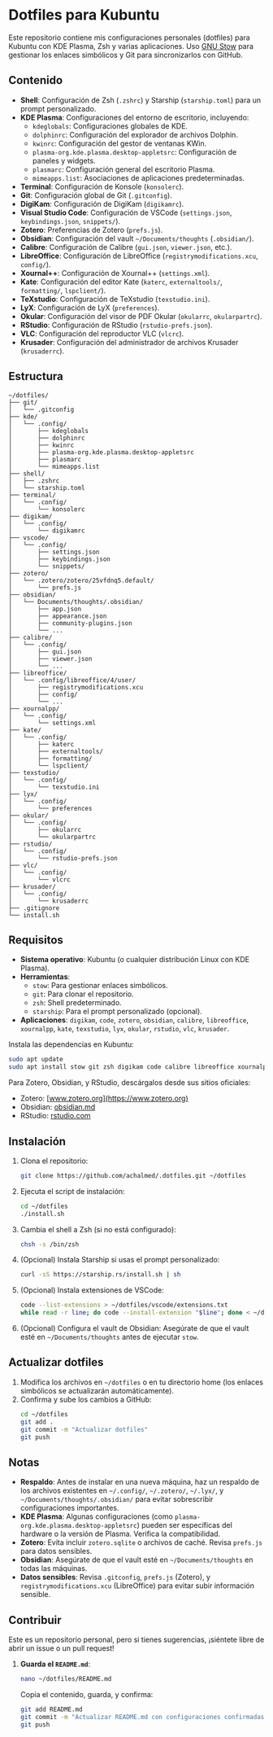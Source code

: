 # Dotfiles para Kubuntu

Este repositorio contiene mis configuraciones personales (dotfiles) para Kubuntu con KDE Plasma, Zsh y varias aplicaciones. Uso [GNU Stow](https://www.gnu.org/software/stow/) para gestionar los enlaces simbólicos y Git para sincronizarlos con GitHub.

## Contenido

- **Shell**: Configuración de Zsh (`.zshrc`) y Starship (`starship.toml`) para un prompt personalizado.
- **KDE Plasma**: Configuraciones del entorno de escritorio, incluyendo:
  - `kdeglobals`: Configuraciones globales de KDE.
  - `dolphinrc`: Configuración del explorador de archivos Dolphin.
  - `kwinrc`: Configuración del gestor de ventanas KWin.
  - `plasma-org.kde.plasma.desktop-appletsrc`: Configuración de paneles y widgets.
  - `plasmarc`: Configuración general del escritorio Plasma.
  - `mimeapps.list`: Asociaciones de aplicaciones predeterminadas.
- **Terminal**: Configuración de Konsole (`konsolerc`).
- **Git**: Configuración global de Git (`.gitconfig`).
- **DigiKam**: Configuración de DigiKam (`digikamrc`).
- **Visual Studio Code**: Configuración de VSCode (`settings.json`, `keybindings.json`, `snippets/`).
- **Zotero**: Preferencias de Zotero (`prefs.js`).
- **Obsidian**: Configuración del vault `~/Documents/thoughts` (`.obsidian/`).
- **Calibre**: Configuración de Calibre (`gui.json`, `viewer.json`, etc.).
- **LibreOffice**: Configuración de LibreOffice (`registrymodifications.xcu`, `config/`).
- **Xournal++**: Configuración de Xournal++ (`settings.xml`).
- **Kate**: Configuración del editor Kate (`katerc`, `externaltools/`, `formatting/`, `lspclient/`).
- **TeXstudio**: Configuración de TeXstudio (`texstudio.ini`).
- **LyX**: Configuración de LyX (`preferences`).
- **Okular**: Configuración del visor de PDF Okular (`okularrc`, `okularpartrc`).
- **RStudio**: Configuración de RStudio (`rstudio-prefs.json`).
- **VLC**: Configuración del reproductor VLC (`vlcrc`).
- **Krusader**: Configuración del administrador de archivos Krusader (`krusaderrc`).

## Estructura

```plaintext
~/dotfiles/
├── git/
│   └── .gitconfig
├── kde/
│   └── .config/
│       ├── kdeglobals
│       ├── dolphinrc
│       ├── kwinrc
│       ├── plasma-org.kde.plasma.desktop-appletsrc
│       ├── plasmarc
│       └── mimeapps.list
├── shell/
│   ├── .zshrc
│   └── starship.toml
├── terminal/
│   └── .config/
│       └── konsolerc
├── digikam/
│   └── .config/
│       └── digikamrc
├── vscode/
│   └── .config/
│       ├── settings.json
│       ├── keybindings.json
│       └── snippets/
├── zotero/
│   └── .zotero/zotero/25vfdnq5.default/
│       └── prefs.js
├── obsidian/
│   └── Documents/thoughts/.obsidian/
│       ├── app.json
│       ├── appearance.json
│       ├── community-plugins.json
│       └── ...
├── calibre/
│   └── .config/
│       ├── gui.json
│       ├── viewer.json
│       └── ...
├── libreoffice/
│   └── .config/libreoffice/4/user/
│       ├── registrymodifications.xcu
│       ├── config/
│       └── ...
├── xournalpp/
│   └── .config/
│       └── settings.xml
├── kate/
│   └── .config/
│       ├── katerc
│       ├── externaltools/
│       ├── formatting/
│       └── lspclient/
├── texstudio/
│   └── .config/
│       └── texstudio.ini
├── lyx/
│   └── .config/
│       └── preferences
├── okular/
│   └── .config/
│       ├── okularrc
│       └── okularpartrc
├── rstudio/
│   └── .config/
│       └── rstudio-prefs.json
├── vlc/
│   └── .config/
│       └── vlcrc
├── krusader/
│   └── .config/
│       └── krusaderrc
├── .gitignore
└── install.sh
```

## Requisitos

- **Sistema operativo**: Kubuntu (o cualquier distribución Linux con KDE Plasma).
- **Herramientas**:
  - `stow`: Para gestionar enlaces simbólicos.
  - `git`: Para clonar el repositorio.
  - `zsh`: Shell predeterminado.
  - `starship`: Para el prompt personalizado (opcional).
- **Aplicaciones**: `digikam`, `code`, `zotero`, `obsidian`, `calibre`, `libreoffice`, `xournalpp`, `kate`, `texstudio`, `lyx`, `okular`, `rstudio`, `vlc`, `krusader`.

Instala las dependencias en Kubuntu:
```bash
sudo apt update
sudo apt install stow git zsh digikam code calibre libreoffice xournalpp kate texstudio lyx okular vlc krusader
```
Para Zotero, Obsidian, y RStudio, descárgalos desde sus sitios oficiales:
- Zotero: [www.zotero.org](https://www.zotero.org)
- Obsidian: [obsidian.md](https://obsidian.md)
- RStudio: [rstudio.com](https://rstudio.com)

## Instalación

1. Clona el repositorio:
   ```bash
   git clone https://github.com/achalmed/.dotfiles.git ~/dotfiles
   ```

2. Ejecuta el script de instalación:
   ```bash
   cd ~/dotfiles
   ./install.sh
   ```

3. Cambia el shell a Zsh (si no está configurado):
   ```bash
   chsh -s /bin/zsh
   ```

4. (Opcional) Instala Starship si usas el prompt personalizado:
   ```bash
   curl -sS https://starship.rs/install.sh | sh
   ```

5. (Opcional) Instala extensiones de VSCode:
   ```bash
   code --list-extensions > ~/dotfiles/vscode/extensions.txt
   while read -r line; do code --install-extension "$line"; done < ~/dotfiles/vscode/extensions.txt
   ```

6. (Opcional) Configura el vault de Obsidian:
   Asegúrate de que el vault esté en `~/Documents/thoughts` antes de ejecutar `stow`.

## Actualizar dotfiles

1. Modifica los archivos en `~/dotfiles` o en tu directorio home (los enlaces simbólicos se actualizarán automáticamente).
2. Confirma y sube los cambios a GitHub:
   ```bash
   cd ~/dotfiles
   git add .
   git commit -m "Actualizar dotfiles"
   git push
   ```

## Notas

- **Respaldo**: Antes de instalar en una nueva máquina, haz un respaldo de los archivos existentes en `~/.config/`, `~/.zotero/`, `~/.lyx/`, y `~/Documents/thoughts/.obsidian/` para evitar sobrescribir configuraciones importantes.
- **KDE Plasma**: Algunas configuraciones (como `plasma-org.kde.plasma.desktop-appletsrc`) pueden ser específicas del hardware o la versión de Plasma. Verifica la compatibilidad.
- **Zotero**: Evita incluir `zotero.sqlite` o archivos de caché. Revisa `prefs.js` para datos sensibles.
- **Obsidian**: Asegúrate de que el vault esté en `~/Documents/thoughts` en todas las máquinas.
- **Datos sensibles**: Revisa `.gitconfig`, `prefs.js` (Zotero), y `registrymodifications.xcu` (LibreOffice) para evitar subir información sensible.

## Contribuir

Este es un repositorio personal, pero si tienes sugerencias, ¡siéntete libre de abrir un issue o un pull request!


1. **Guarda el `README.md`**:
   ```bash
   nano ~/dotfiles/README.md
   ```
   Copia el contenido, guarda, y confirma:
   ```bash
   git add README.md
   git commit -m "Actualizar README.md con configuraciones confirmadas"
   git push
   ```
